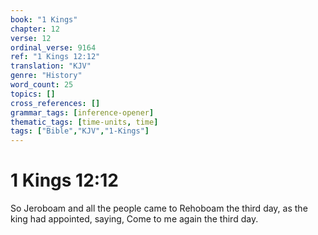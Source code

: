 ```yaml
---
book: "1 Kings"
chapter: 12
verse: 12
ordinal_verse: 9164
ref: "1 Kings 12:12"
translation: "KJV"
genre: "History"
word_count: 25
topics: []
cross_references: []
grammar_tags: [inference-opener]
thematic_tags: [time-units, time]
tags: ["Bible","KJV","1-Kings"]
---
```


# 1 Kings 12:12

So Jeroboam and all the people came to Rehoboam the third day, as the king had appointed, saying, Come to me again the third day.
